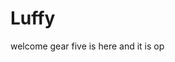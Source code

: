 # Luffy
welcome
gear five is here and it is op 
 
 
     
  
           
                                
                                         
                                                     
                                                                      
                                             
                                        
                         
             
      
 
